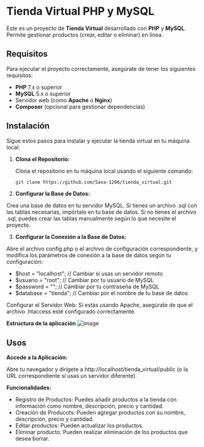 # Tienda Virtual PHP y MySQL

Este es un proyecto de **Tienda Virtual** desarrollado con **PHP** y **MySQL**. Permite gestionar productos (crear, editar o eliminar) en línea.

## Requisitos

Para ejecutar el proyecto correctamente, asegúrate de tener los siguientes requisitos:

- **PHP** 7.x o superior
- **MySQL** 5.x o superior
- Servidor web (como **Apache** o **Nginx**)
- **Composer** (opcional para gestionar dependencias)

## Instalación

Sigue estos pasos para instalar y ejecutar la tienda virtual en tu máquina local:

1. **Clona el Repositorio:**

   Clona el repositorio en tu máquina local usando el siguiente comando:

   ```bash
   git clone https://github.com/Sava-1206/tienda_virtual.git

2. **Configurar la Base de Datos:**

Crea una base de datos en tu servidor MySQL.
Si tienes un archivo .sql con las tablas necesarias, impórtalo en tu base de datos.
Si no tienes el archivo .sql, puedes crear las tablas manualmente según lo que necesite el proyecto.

3. **Configurar la Conexión a la Base de Datos:**

Abre el archivo config.php o el archivo de configuración correspondiente, y modifica los parámetros de conexión a la base de datos según tu configuración:

+ $host = "localhost";  // Cambiar si usas un servidor remoto
+ $usuario = "root";     // Cambiar por tu usuario de MySQL
+ $password = "";        // Cambiar por tu contraseña de MySQL
+ $database = "tienda";  // Cambiar por el nombre de tu base de datos

Configurar el Servidor Web: Si estás usando Apache, asegúrate de que el archivo .htaccess esté configurado correctamente. 

**Estructura de la aplicación**
![image](https://github.com/user-attachments/assets/a63ebf8a-a816-472c-bae4-d6017d26ad37)


## Usos
**Accede a la Aplicación:**

Abre tu navegador y dirígete a http://localhost/tienda_virtual/public (o la URL correspondiente si usas un servidor diferente).

**Funcionalidades:**

- Registro de Productos: Puedes añadir productos a la tienda con información como nombre, descripción, precio y cantidad.
- Creación de Producots: Pueden agregar productos con su nombre, descripción, precio y cantidad.
- Editar productos: Pueden actualizar los productos.
- Eliminar producto: Pueden realizar eliminación de los productos que desea borrar.
